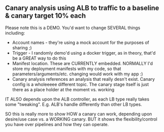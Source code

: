 ## Canary analysis using ALB to traffic to a baseline & canary target 10% each

Please note this is a DEMO.  You'd want to change SEVERAL things including:
* Account names - they're using a mock account for the purposes of sharing ;)
* Trigger - I randomly demo'd using a docker trigger, as in theory, that'd be a GREAT way to do this
* Manifest location.  These are CURRENTLY embedded.  NORMALLY I'd store my deployment manifests with my code, so that parameters/arguments/etc. changing would work with my app :) 
* Canary analysis references an analysis that really desn't exist.  Canary config is a wholeeeee different topic.  The canary stage itself is just there as a place holder at the moment vs. working

IT ALSO depends upon the ALB controller, as each LB type really takes some "tweaking".  E.g. ALB's handle differently than other LB types.  

SO this is really more to show HOW a canary can work, depending upon desire/use case vs. a WORKING canary.  BUT it shows the flexibility/control you have over pipelines and how they can operate.
